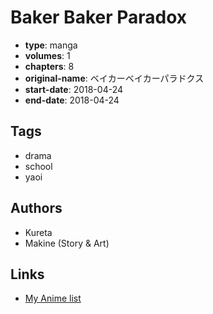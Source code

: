 # Baker Baker Paradox

-   **type**: manga
-   **volumes**: 1
-   **chapters**: 8
-   **original-name**: ベイカーベイカーパラドクス
-   **start-date**: 2018-04-24
-   **end-date**: 2018-04-24

## Tags

-   drama
-   school
-   yaoi

## Authors

-   Kureta
-   Makine (Story & Art)

## Links

-   [My Anime list](https://myanimelist.net/manga/131798/Baker_Baker_Paradox)
